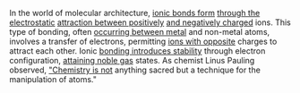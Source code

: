 
In the world of molecular architecture, [ionic bonds form](1/3/1/2/2/1/.Ionic%20Bonds) [through the electrostatic](1/3/1/1/1/1/3/2/3/.Electrodynamics) [attraction between positively](2/2/2/2/3/2/_Attraction-Rejection) [and negatively charged](1/3/1/1/1/1/3/1/1/_Charge-Field) ions. This type of bonding, often [occurring between metal](3/1/1/1/1/2/1/1/.Metals) and non-metal atoms, involves a transfer of electrons, permitting [ions with opposite](1/1/3/2/2/3/2/3/.Neutral%20element%20e) charges to attract each other. Ionic [bonding introduces stability](1/3/1/2/3/2/1/3/.Bonding%20Theories) through electron configuration, [attaining noble gas](1/2/1/3/1/2/3/3/3/.Gas) states. As chemist Linus Pauling observed, ["Chemistry is not](1/3/1/2/2/.Molecules) anything sacred but a technique for the manipulation of atoms."

